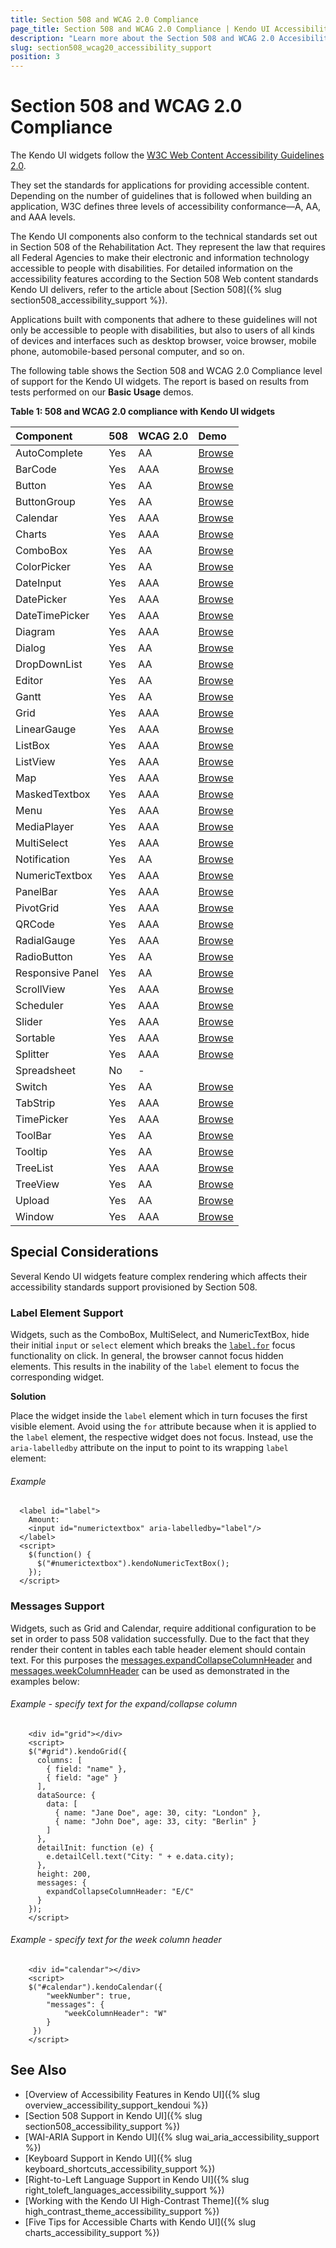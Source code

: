 ```yaml
---
title: Section 508 and WCAG 2.0 Compliance
page_title: Section 508 and WCAG 2.0 Compliance | Kendo UI Accessibility Support
description: "Learn more about the Section 508 and WCAG 2.0 Accesibility support provided by Kendo UI controls."
slug: section508_wcag20_accessibility_support
position: 3
---
```


# Section 508 and WCAG 2.0 Compliance

The Kendo UI widgets follow the [W3C Web Content Accessibility Guidelines 2.0](https://www.w3.org/TR/WCAG/).

They set the standards for applications for providing accessible content. Depending on the number of guidelines that is followed when building an application, W3C defines three levels of accessibility conformance&mdash;A, AA, and AAA levels.

The Kendo UI components also conform to the technical standards set out in Section 508 of the Rehabilitation Act. They represent the law that requires all Federal Agencies to make their electronic and information technology accessible to people with disabilities. For detailed information on the accessibility features according to the Section 508 Web content standards Kendo UI delivers, refer to the article about [Section 508]({% slug section508_accessibility_support %}).

Applications built with components that adhere to these guidelines will not only be accessible to people with disabilities, but also to users of all kinds of devices and interfaces such as desktop browser, voice browser, mobile phone, automobile-based personal computer, and so on.

The following table shows the Section 508 and WCAG 2.0 Compliance level of support for the Kendo UI widgets. The report is based on results from tests performed on our **Basic Usage** demos.

**Table 1: 508 and WCAG 2.0 compliance with Kendo UI widgets**

|Component |508|WCAG 2.0|Demo
|:---          |:---|:---  |:---
|AutoComplete  |Yes |AA  |[Browse](http://demos.telerik.com/kendo-ui/autocomplete/index)
|BarCode	   |Yes |AAA |[Browse](http://demos.telerik.com/kendo-ui/barcode/index)
|Button 	   |Yes |AA  |[Browse](http://demos.telerik.com/kendo-ui/button/index)
|ButtonGroup   |Yes |AA  |[Browse](http://demos.telerik.com/kendo-ui/buttongroup/index)
|Calendar	   |Yes |AAA |[Browse](http://demos.telerik.com/kendo-ui/calendar/index)
|Charts        |Yes |AAA |[Browse](http://demos.telerik.com/kendo-ui/chart-api/index)
|ComboBox      |Yes |AA  |[Browse](http://demos.telerik.com/kendo-ui/combobox/index)
|ColorPicker   |Yes |AA  |[Browse](http://demos.telerik.com/kendo-ui/colorpicker/index)
|DateInput	   |Yes |AAA |[Browse](http://demos.telerik.com/kendo-ui/dateinput/index)
|DatePicker	   |Yes |AAA |[Browse](http://demos.telerik.com/kendo-ui/datepicker/index)
|DateTimePicker|Yes |AAA |[Browse](http://demos.telerik.com/kendo-ui/datetimepicker/index)
|Diagram	   |Yes |AAA |[Browse](http://demos.telerik.com/kendo-ui/diagram/index)
|Dialog	       |Yes |AA  |[Browse](http://demos.telerik.com/kendo-ui/dialog/index)
|DropDownList  |Yes |AA  |[Browse](http://demos.telerik.com/kendo-ui/dropdownlist/index)
|Editor        |Yes |AA  |[Browse](http://demos.telerik.com/kendo-ui/editor/index)
|Gantt         |Yes |AA  |[Browse](http://demos.telerik.com/kendo-ui/gantt/index)
|Grid          |Yes |AAA |[Browse](http://demos.telerik.com/kendo-ui/grid/index)
|LinearGauge   |Yes |AAA |[Browse](http://demos.telerik.com/kendo-ui/linear-gauge/index)
|ListBox       |Yes |AAA |[Browse](http://demos.telerik.com/kendo-ui/listbox/index)
|ListView	   |Yes |AAA |[Browse](http://demos.telerik.com/kendo-ui/listview/index)
|Map	       |Yes |AAA |[Browse](http://demos.telerik.com/kendo-ui/map/index)
|MaskedTextbox |Yes |AAA |[Browse](http://demos.telerik.com/kendo-ui/maskedtextbox/index)
|Menu          |Yes |AAA |[Browse](http://demos.telerik.com/kendo-ui/menu/index)
|MediaPlayer   |Yes |AAA |[Browse](http://demos.telerik.com/kendo-ui/mediaplayer/index)
|MultiSelect   |Yes |AAA |[Browse](http://demos.telerik.com/kendo-ui/multiselect/index)
|Notification  |Yes |AA  |[Browse](http://demos.telerik.com/kendo-ui/notification/index)
|NumericTextbox|Yes |AAA |[Browse](http://demos.telerik.com/kendo-ui/numerictextbox/index)
|PanelBar	   |Yes |AAA |[Browse](http://demos.telerik.com/kendo-ui/panelbar/index)
|PivotGrid	   |Yes |AAA |[Browse](http://demos.telerik.com/kendo-ui/pivotgrid/index)
|QRCode	   	   |Yes |AAA |[Browse](http://demos.telerik.com/kendo-ui/qrcode/index)
|RadialGauge   |Yes |AAA |[Browse](http://demos.telerik.com/kendo-ui/radial-gauge/index)
|RadioButton   |Yes |AA  |[Browse](http://demos.telerik.com/kendo-ui/styling/radios)
|Responsive Panel |Yes |AA |[Browse](http://demos.telerik.com/kendo-ui/responsive-panel/index)
|ScrollView	   |Yes |AAA |[Browse](http://demos.telerik.com/kendo-ui/scrollview/index)
|Scheduler	   |Yes |AAA |[Browse](http://demos.telerik.com/kendo-ui/scheduler/index)
|Slider	       |Yes |AAA |[Browse](http://demos.telerik.com/kendo-ui/slider/index)
|Sortable	   |Yes |AAA |[Browse](http://demos.telerik.com/kendo-ui/sortable/index)
|Splitter      |Yes |AAA |[Browse](http://demos.telerik.com/kendo-ui/splitter/index)
|Spreadsheet   |No  |-   |
|Switch        |Yes |AA  |[Browse](http://demos.telerik.com/kendo-ui/switch/index)
|TabStrip	   |Yes |AAA |[Browse](http://demos.telerik.com/kendo-ui/tabstrip/index)
|TimePicker	   |Yes |AAA |[Browse](http://demos.telerik.com/kendo-ui/timepicker/index)
|ToolBar	   |Yes |AA  |[Browse](http://demos.telerik.com/kendo-ui/toolbar/index)
|Tooltip	   |Yes |AA  |[Browse](http://demos.telerik.com/kendo-ui/tooltip/index)
|TreeList	   |Yes |AAA |[Browse](http://demos.telerik.com/kendo-ui/treelist/index)
|TreeView	   |Yes |AA  |[Browse](http://demos.telerik.com/kendo-ui/treeview/index)
|Upload 	   |Yes |AA  |[Browse](http://demos.telerik.com/kendo-ui/upload/index)
|Window 	   |Yes |AAA |[Browse](http://demos.telerik.com/kendo-ui/window/index)

## Special Considerations

Several Kendo UI widgets feature complex rendering which affects their accessibility standards support provisioned by Section 508.

### Label Element Support

Widgets, such as the ComboBox, MultiSelect, and NumericTextBox, hide their initial `input` or `select` element which breaks the [`label.for`](https://developer.mozilla.org/en/docs/Web/HTML/Element/label#attr-for) focus functionality on click. In general, the browser cannot focus hidden elements. This results in the inability of the `label` element to focus the corresponding widget.

**Solution**

Place the widget inside the `label` element which in turn focuses the first visible element. Avoid using the `for` attribute because when it is applied to the `label` element, the respective widget does not focus. Instead, use the `aria-labelledby` attribute on the input to point to its wrapping `label` element:

###### Example

```
  <label id="label">
    Amount:
    <input id="numerictextbox" aria-labelledby="label"/>
  </label>
  <script>
    $(function() {
      $("#numerictextbox").kendoNumericTextBox();
    });
  </script>
```
### Messages Support

Widgets, such as Grid and Calendar, require additional configuration to be set in order to pass 508 validation successfully. Due to the fact that they render their content in tables each table header element should contain text. For this purposes the [messages.expandCollapseColumnHeader](/api/javascript/ui/grid#configuration-messages.expandCollapseColumnHeader) and [messages.weekColumnHeader](/api/javascript/ui/calendar#configuration-messages.weekColumnHeader) can be used as demonstrated in the examples below:

###### Example - specify text for the expand/collapse column

```
	<div id="grid"></div>
	<script>
	$("#grid").kendoGrid({
	  columns: [
	    { field: "name" },
	    { field: "age" }
	  ],
	  dataSource: {
	    data: [
	      { name: "Jane Doe", age: 30, city: "London" },
	      { name: "John Doe", age: 33, city: "Berlin" }
	    ]
	  },
	  detailInit: function (e) {
	    e.detailCell.text("City: " + e.data.city);
	  },
	  height: 200,
	  messages: {
	    expandCollapseColumnHeader: "E/C"
	  }
	});
	</script>
```

###### Example - specify text for the week column header

```
    <div id="calendar"></div>
    <script>
    $("#calendar").kendoCalendar({
        "weekNumber": true,
        "messages": {
            "weekColumnHeader": "W"
        }
     })
    </script>
```

## See Also

* [Overview of Accessibility Features in Kendo UI]({% slug overview_accessibility_support_kendoui %})
* [Section 508 Support in Kendo UI]({% slug section508_accessibility_support %})
* [WAI-ARIA Support in Kendo UI]({% slug wai_aria_accessibility_support %})
* [Keyboard Support in Kendo UI]({% slug keyboard_shortcuts_accessibility_support %})
* [Right-to-Left Language Support in Kendo UI]({% slug right_toleft_languages_accessibility_support %})
* [Working with the Kendo UI High-Contrast Theme]({% slug high_contrast_theme_accessibility_support %})
* [Five Tips for Accessible Charts with Kendo UI]({% slug charts_accessibility_support %})
